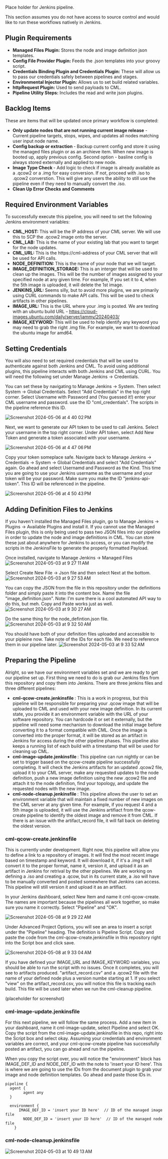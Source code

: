 Place holder for Jenkins pipeline.

This section assumes you do not have access to source control and would like to run these workflows natively in Jenkins.

## Plugin Requirements
- <b>Managed Files Plugin:</b> Stores the node and image definition json templates.
- <b>Config File Provider Plugin:</b> Feeds the .json templates into your groovy script.
- <b>Credentials Binding Plugin and Credentials Plugin:</b> These will allow us to pass our credentials safely between pipelines and stages.
- <b>Environmental Injector Plugin:</b> Allows us to set build related variables.
- <b>httpRequest Plugin:</b> Used to send payloads to CML.
- <b>Pipeline Utility Steps:</b> Includes the read and write json plugins.

## Backlog Items
These are items that will be updated once primary workflow is completed:

- <b> Only update nodes that are not running current image release</b> - Current pipeline targets, stops, wipes, and updates all nodes matching user input node name.
- <b> Config backup or extraction </b> - Backup current config and store it using the managed files plugin or as an archieve item. When new image is booted up, apply previous config. Second option - basline config is always stored externally and applied to new node.
- <b> Image Type Check </b> - Add logic to check if image is already available as a .qcow2 or a .img for easy conversion. If not, proceed with .iso to .qcow2 converstion. This will give any users the ability to still use the pipeline even if they need to manually convert the .iso.
- <b> Clean Up Error Checks and Comments </b>

## Required Environment Variables
To successfully execute this pipeline, you will need to set the following Jenkins environment variables:

- <b> CML_HOST: </b> This will be the IP address of your CML server. We will use this to SCP the .qcow2 image onto the server.
- <b> CML_LAB: </b> This is the name of your existing lab that you want to target for the node updates.
- <b> CML_URL: </b> This is the https://cml-address of your CML server that will be used for API calls.
- <b> NODE_DEFINITION: </b> This is the name of your node that we will target.
- <b> IMAGE_DEFINITION_STORAGE: </b> This is an interger that will be used to clean up the images. This will be the number of images assigned to your specified node at any given time. For example, If you set it to 4, when the 5th image is uploaded, it will delete the 1st image.
- <b> JENKINS_URL: </b> Seems silly, but to avoid more plugins, we are primarily using CURL commands to make API calls. This will be used to check artifacts in other pipelines.
- <b> IMAGE_URL: </b> This is the URL where your .img is posted. We are testing with an ubuntu build URL - https://cloud-images.ubuntu.com/daily/server/jammy/20240403/
- <b> IMAGE_KEYWORD: </b> This will be used to help identify any keyword you may need to grab the right .img file. For example, we want to download the ubuntu image for amd64.

## Setting Credentials

You will also need to set required credentials that will be used to authenticate against both Jenkins and CML. To avoid using additional plugins, this pipeline interacts with both Jenkins and CML using CURL. You will need the following set under Manage Jenkins -> Credentials.

You can set these by navigating to Manage Jenkins -> System. Then select System -> Global Credentials. Select "Add Credentials" in the top right corner. Select Username with Password and (You guessed it!) enter your CML username and password. use the ID "cml_credentials". The scripts in the pipeline reference this ID.

![Screenshot 2024-05-06 at 4 40 02 PM](https://github.com/model-driven-devops/cml-lifecycle/assets/65776483/7790bc05-e415-48c0-999f-3ecdd8a1a43d)

Next, we want to generate our API token to be used to call Jenkins. Select your username in the top right corner. Under API token, select Add New Token and generate a token associated with your username.

![Screenshot 2024-05-06 at 4 47 06 PM](https://github.com/model-driven-devops/cml-lifecycle/assets/65776483/0028b80c-c9f7-488a-be3c-426da61d6250)

Copy your token someplace safe. Navigate back to Manage Jenkins -> Credentials -> System -> Global Credentials and select "Add Credentials" again. Go ahead and select Usernamd and Password as the Kind. This time you are going to use your Jenkins username as the username and your token will be your password. Make sure you make the ID "jenkins-api-token". This ID will be referenced in the pipeline.

![Screenshot 2024-05-06 at 4 50 43 PM](https://github.com/model-driven-devops/cml-lifecycle/assets/65776483/20356b5c-9aa4-4793-acdc-f7bdb173e3eb)


## Adding Definition Files to Jenkins

If you haven't installed the Managed Files plugin, go to Manage Jenkins -> Plugins -> Available Plugins and install it. If you cannot use the Managed Files plugin, this is only being used to pass two JSON files into our pipeline in order to update the node and image definitions in CML. You can store these just about anywhere for Jenkins to access, or you can modify the scripts in the JenkinsFile to generate the properly formatted Payload.

Once installed, navigate to Manage Jenkins -> Managed Files 
![Screenshot 2024-05-03 at 9 27 11 AM](https://github.com/model-driven-devops/cml-lifecycle/assets/65776483/f1160510-1e7c-4ffe-acc9-c6b80c61daa2)

Select Create New File -> Json file and then select Next at the bottom.
![Screenshot 2024-05-03 at 9 27 53 AM](https://github.com/model-driven-devops/cml-lifecycle/assets/65776483/30a13de7-a324-4be5-9761-304cf6e2fecb)

You can copy the JSON from the file in this repository under the definitions folder and simply paste it into the content box. Name the file "image_definition.json". Note: I'm sure there is a cool automated API way to do this, but meh. Copy and Paste works just as well.
![Screenshot 2024-05-03 at 9 30 27 AM](https://github.com/model-driven-devops/cml-lifecycle/assets/65776483/34b56021-7d70-4f33-abde-3ff51df1f16a)

Do the same thing for the node_defintion.json file.
![Screenshot 2024-05-03 at 9 32 50 AM](https://github.com/model-driven-devops/cml-lifecycle/assets/65776483/8a1816ca-a719-48b0-8564-c2896b1f8cc0)

You should have both of your definition files uploaded and accessible to your pipleine now. Take note of the IDs for each file. We need to reference them in our pipeline later.
![Screenshot 2024-05-03 at 9 33 52 AM](https://github.com/model-driven-devops/cml-lifecycle/assets/65776483/dc778fe5-115f-43bd-a8a9-79a2fa236d6f)

## Preparing the Pipeline

Alright, so we have our environment variables set and we are ready to get our pipeline set up. First thing we need to do is grab our Jenkins files from this repository and copy them into Jenkins. There are three jenkins files and three different pipelines:

- <b> cml-qcow-create.jenkinsfile </b>: This is a work in progress, but this pipeline will be responsible for preparing your .qcow image that will be uploaded to CML and used with your new image definition. In its current state, you provide it an environment variable with the URL of your software repository. You can hardcode it or set it externally, but the pipeline will need some mechanism to download the initial image before converting it to a format compatible with CML. Once the image is converted into the proper format, it will be stored as an artifact in Jenkins for access during the other pipeline phases. This pipeline also keeps a running list of each build with a timestamp that will be used for cleaning up CML.
- <b> cml-image-update.jenkinsfile </b>: This pipeline can run nightly or can be set to trigger based on the qcow-create pipeline successfully completing. It will check the Jenkins artifacts for an updated .qcow2 file, upload it to your CML server, make any requested updates to the node definition, push a new image definition using the new .qcow2 file and attach it to the node definition, find your topology, and update the requested nodes with the new image.
- <b> cml-node-cleanup.jenkinsfile </b>: This pipeline allows the user to set an environment variable that will maintain a fixed number of new images on the CML server at any given time. For example, if you request 4 and a 5th image is uploaded, it will use the Jenkins artifiact from the qcow-create pipeline to identify the oldest image and remove it from CML. If there is an issue with the artifact_record file, it will fall back on deleting the oldest version.

### cml-qcow-create.jenkinsfile
This is currently under development. Right now, this pipeline will allow you to define a link to a repository of images. It will find the most recent image based on timestamp and keyword. It will download it, if it's a .img it will convert it to the proper format, name it, version it, and upload it as an artifact in Jenkins for retrival by the other pipelines. We are working on defining a .iso and creating a .qcow, but in its current state, a .iso will have to be manually converted and posted somewhere that Jenkins can access. This pipeline will still version it and upload it as an artifiact.

In your Jenkins dashboard, select New Item and name it cml-qcow-create. The names are important because the pipelines all work together, so make sure you name it correctly. Select "Pipeline" and "OK".

![Screenshot 2024-05-08 at 9 29 22 AM](https://github.com/model-driven-devops/cml-lifecycle/assets/65776483/d21dc528-baf2-4594-bb35-52a02e369cee)

Under Advanced Project Options, you will see an area to insert a script under the "Pipeline" heading. The definition is Pipeline Script. Copy and paste the code from the cml-qcow-create.jenkinsfile in this repository right into the Script box and click save.

![Screenshot 2024-05-08 at 9 33 04 AM](https://github.com/model-driven-devops/cml-lifecycle/assets/65776483/5fee975d-e574-49f3-b12f-f1ea40b2615e)

If you have defined your IMAGE_URL and IMAGE_KEYWORD variables, you should be able to run the script with no issues. Once it completes, you will see to artifacts produced. "artifact_record.csv" and a .qcow2 file with the name of your defined node plus a version numbe starting at 1. If you select "view" on the artifact_record.csv, you will notice this file is tracking each build. This file will be used later when we run the cml-cleanup pipeline.

(placeholder for screenshot)

### cml-image-update.jenkinsfile

For this next pipeline, we will follow the same process. Add a new item in your dashboard, name it cml-image-update, select Pipeline and select OK. Copy the script from the cml-image-update.jenkinsfile in this repo, right into the Script box and select okay. Assuming your credentials and environment variables are correct, and your cml-qcow-create pipeline has successfully posted an artifact, you can go ahead and run the pipeline. 

When you copy the script over, you will notice the "environment" block has IMAGE_DEF_ID and NODE_DEF_ID with the note to 'insert your ID here'. This is where we are going to use the IDs from the document plugin to grab your image and node definition templates. Go ahead and paste those IDs in.

```
pipeline {
  agent {  
		agent any
  }

  environment {
      IMAGE_DEF_ID = 'insert your ID here'  // ID of the managed image file
	    NODE_DEF_ID = 'insert your ID here'  // ID of the managed node file
    }
```

### cml-node-cleanup.jenkinsfile


![Screenshot 2024-05-03 at 10 49 13 AM](https://github.com/model-driven-devops/cml-lifecycle/assets/65776483/e0e5c165-eb90-451a-a059-8c0fff1159d1)
